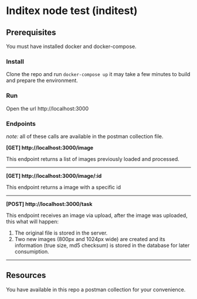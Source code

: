 # Inditex node test (inditest)

## Prerequisites

You must have installed docker and docker-compose.

### Install

Clone the repo and run `docker-compose up` it may take a few minutes to build and prepare the environment.

### Run

Open the url http://localhost:3000

### Endpoints

_note:_ all of these calls are available in the postman collection file.

**[GET] http://localhost:3000/image**

This endpoint returns a list of images previously loaded and processed.

---

**[GET] http://localhost:3000/image/:id**

This endpoint returns a image with a specific id

---

**[POST] http://localhost:3000/task**

This endpoint receives an image via upload, after the image was uploaded, this what will happen:

1. The original file is stored in the server.
2. Two new images (800px and 1024px wide) are created and its information (true size, md5 checksum) is stored in the database for later consumiption.

---
## Resources

You have available in this repo a postman collection for your convenience.
